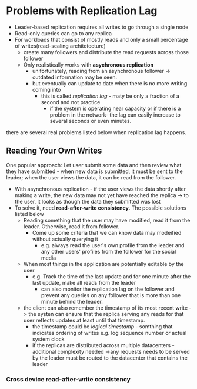 # Problems with Replication Lag
* Leader-based replication requires all writes to go through a single node
* Read-only queries can go to any replica
* For workloads that consist of mostly reads and only a small percentage of writes(read-scaling architetecture)
  * create many followers and distribute the read requests across those follower 
  * Only realistically works with **asychronous replication**
    * unifortunately, reading from an asynchronous follower -> outdated information may be seen.
    * but eventually can update to date when there is no more writing coming into
      * this is called *replication lag* - maty be only a fraction of a second and not practice
        * if the system is operating near capacity or if there is a problem in the network- the lag can easily increase to several seconds or even minutes.

there are several real problems listed below when replication lag happens.

## Reading Your Own Writes
One popular approach: Let user submit some data and then review what they have submitted - when new data is submitted, it must be sent to the leader; when the user views the data, it can be read from the follower.

* With asynchronous replication - if the user views the data shortly after making a write, the new data may not yet have reached the replica -> to the user, it looks as though the data they submitted was lost
* To solve it, need **read-after-write consistency**. The possible solutions listed below
  * Reading something that the user may have modified, read it from the leader. Otherwise, read it from follower.
    * Come up some criteria that we can know data may modeified without actually querying it
      * e.g. always read the user's own profile from the leader and any other users' profiles from the follower for the social media
  * When most things in the application are potentially editable by the user
    * e.g. Track the time of the last update and for one minute after the last update, make all reads from the leader
      * can also monitor the replication lag on the follower and prevent any queries on any follower that is more than one minute behind the leader.
  * the client can also remember the timestamp of its most recent write -> the systen can ensure that the replica serving any reads for that user reflects updates at least until that timestamp.
    * the timestamp could be *logical timestamp* - somthing that indicates ordering of writes e.g. log sequence number or actual system clock
    * if the replicas are distributed across multiple datacenters - additional complexity needed ->any requests needs to be served by the leader must be routed to the datacenter that contains the leader


### Cross device read-after-write consistency

